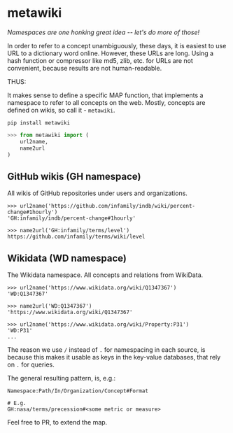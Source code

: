 # metawiki

_Namespaces are one honking great idea -- let's do more of those!_

In order to refer to a concept unambiguously, these days, it is easiest to use URL to a dictionary word online. However, these URLs are long. Using a hash function or compressor like md5, zlib, etc. for URLs are not convenient, because results are not human-readable.

THUS:

It makes sense to define a specific MAP function, that implements a namespace to refer to all concepts on the web. Mostly, concepts are defined on wikis, so call it - `metawiki`.

`pip install metawiki`

```python
>>> from metawiki import (
    url2name,
    name2url
)
```

## GitHub wikis (GH namespace)
All wikis of GitHub repositories under users and organizations.

```
>>> url2name('https://github.com/infamily/indb/wiki/percent-change#1hourly')
'GH:infamily/indb/percent-change#1hourly'

>>> name2url('GH:infamily/terms/level')
https://github.com/infamily/terms/wiki/level
```

## Wikidata (WD namespace)

The Wikidata namespace. All concepts and relations from WikiData.
```
>>> url2name('https://www.wikidata.org/wiki/Q1347367')
'WD:Q1347367'

>>> name2url('WD:Q1347367')
'https://www.wikidata.org/wiki/Q1347367'

>>> url2name('https://www.wikidata.org/wiki/Property:P31')
'WD:P31'
...
```

The reason we use `/` instead of `.` for namespacing in each source, is because this makes it usable as keys in the key-value databases, that rely on `.` for queries.

The general resulting pattern, is, e.g.:

```
Namespace:Path/In/Organization/Concept#Format

# E.g.
GH:nasa/terms/precession#<some metric or measure>
```


Feel free to PR, to extend the map.
